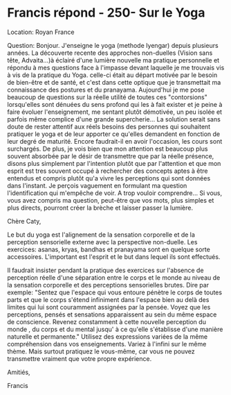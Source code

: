 # Francis répond - 250- Sur le Yoga

Location: Royan France 

Question: Bonjour. J'enseigne le yoga (methode Iyengar) depuis plusieurs années. La découverte recente des approches non-duelles (Vision sans tête, Advaita...)à éclairé d'une lumière nouvelle ma pratique personnelle et répondu à mes questions face à l\'impasse devant laquelle je me trouvais vis à vis de la pratique du Yoga. celle-ci était au départ motivée par le besoin de bien-être et de santé, et c\'est dans cette optique que je transmettait ma connaissance des postures et du pranayama. Aujourd'hui je me pose beaucoup de questions sur la réelle utilité de toutes ces "contorsions" lorsqu'elles sont dénuées du sens profond qui les à fait exister et je peine à faire évoluer l\'enseignement, me sentant plutôt démotivée, un peu isolée et parfois même complice d'une grande supercherie... La solution serait sans doute de rester attentif aux réels besoins des personnes qui souhaitent pratiquer le yoga et de leur apporter ce qu'elles demandent en fonction de leur degré de maturité. Encore faudrait-il en avoir l'occasion, les cours sont surchargés. De plus, je vois bien que mon attention est beaucoup plus souvent absorbée par le désir de transmettre que par la réelle présence, disons plus simplement par l'intention plutôt que par l'attention et que mon esprit est tres souvent occupé à rechercher des concepts aptes à être entendus et compris plutôt qu'a vivre les perceptions qui sont données dans l'instant. Je perçois vaguement en formulant ma question l\'identification qui m'empêche de voir. A trop vouloir comprendre... Si vous, vous avez compris ma question, peut-être que vos mots, plus simples et plus directs, pourront créer la brèche et laisser passer la lumière.

Chère Caty,

Le but du yoga est l'alignement de la sensation corporelle et de la perception sensorielle externe avec la perspective non-duelle. Les exercices: asanas, kryas, bandhas et pranayama sont en quelque sorte accessoires. L'important est l'esprit et le but dans lequel ils sont effectués.

Il faudrait insister pendant la pratique des exercices sur l'absence de perception réelle d'une séparation entre le corps et le monde au niveau de la sensation corporelle et des perceptions sensorielles brutes. Dire par exemple: "Sentez que l'espace qui vous entoure pénètre le corps de toutes parts et que le corps s'étend infiniment dans l'espace bien au delà des limites qui lui sont couramment assignées par la pensée. Voyez que les perceptions, pensés et sensations apparaissent au sein du même espace de conscience. Revenez constamment à cette nouvelle perception du monde , du corps et du mental jusqu' à ce qu'elle s'établisse d'une manière naturelle et permanente." Utilisez des expressions variées de la même compréhension dans vos enseignements. Variez à l'infini sur le même thème. Mais surtout pratiquez le vous-même, car vous ne pouvez transmettre vraiment que votre propre expérience.

Amitiés,

Francis

